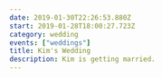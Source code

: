 ```yaml
---
date: 2019-01-30T22:26:53.880Z
start: 2019-01-28T18:00:27.723Z
category: wedding
events: ["weddings"]
title: Kim's Wedding
description: Kim is getting married.
---
```


